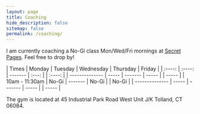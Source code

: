 ```yaml
---
layout: page
title: Coaching
hide_description: false
sitemap: false
permalink: /coaching/
---
```


I am currently coaching a No-Gi class Mon/Wed/Fri mornings at [Secret Pages](http://secretpagesbjj.com/). Feel free to drop by!


| Times           | Monday      | Tuesday |  Wednesday  | Thursday |  Friday   |
| :----:          |    :----:   | ------- |     :---:   |          |  :----:   |
| --------------  |  -----      | ------- |    -----    |          |  -----    |
| 10am - 11:30am  |  No-Gi      | ------- |    No-Gi    |          |  No-Gi    |
| --------------  |  -----      | ------- |    -----    |          |  -----    |


The gym is located at 45 Industrial Park Road West Unit J/K Tolland, CT 06084. 

<!--
![Pans](/assets/img/Pans.jpg)

{:.image-caption}
*(Left to right: Rodrigo Gabriel Silva Mariani, Jozef Chen, David Ian Monserrate, Rafael Leite Borges.)*
-->
